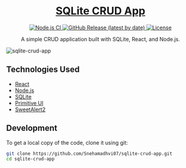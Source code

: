 <h1 align="center">
  <a href="https://github.com/Snehamadhvi07/sqlite-crud-app">
    SQLite CRUD App
  </a>
</h1>

<p align="center">
  <a href="https://github.com/Snehamadhvi07/sqlite-crud-app/actions?query=workflow%3A%22Node.js+CI%22">
    <img src="https://github.com/Snehamadhvi07/sqlite-crud-app/workflows/Node.js%20CI/badge.svg" alt="Node.js CI" />
  </a>
  <a href="https://github.com/Snehamadhvi07/sqlite-crud-app/releases">
    <img src="https://img.shields.io/github/v/release/Snehamadhvi07/sqlite-crud-app" alt="GitHub Release (latest by date)" />
  </a>
  <a href="https://github.com/Snehamadhvi07/sqlite-crud-app/blob/main/LICENSE">
    <img src="https://img.shields.io/github/license/Snehamadhvi07/sqlite-crud-app" alt="License" />
  </a>
</p>

<p align="center">
  A simple CRUD application built with SQLite, React, and Node.js.
</p>

![sqlite-crud-app](insert_your_image_url_here.png)

## Technologies Used

- [React](http://reactjs.org)
- [Node.js](https://nodejs.org)
- [SQLite](https://www.sqlite.org)
- [Primitive UI](https://taniarascia.github.io/primitive)
- [SweetAlert2](https://sweetalert2.github.io)

## Development

To get a local copy of the code, clone it using git:

```bash
git clone https://github.com/Snehamadhvi07/sqlite-crud-app.git
cd sqlite-crud-app
